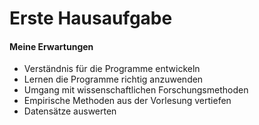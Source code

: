 Erste Hausaufgabe
================

#### Meine Erwartungen

  - Verständnis für die Programme entwickeln
  - Lernen die Programme richtig anzuwenden
  - Umgang mit wissenschaftlichen Forschungsmethoden
  - Empirische Methoden aus der Vorlesung vertiefen
  - Datensätze auswerten

